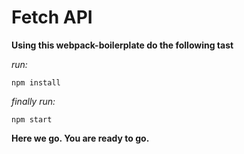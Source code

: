 # Fetch API

**Using this webpack-boilerplate do the following tast** 

_run:_

	npm install
	
_finally run:_
	
	npm start

**Here we go. You are ready to go.**
